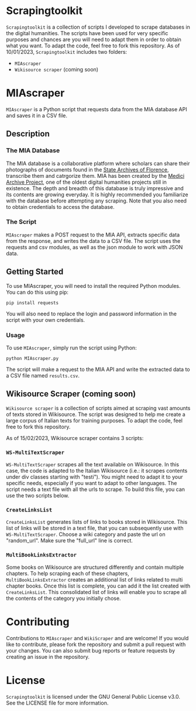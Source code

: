 # Scrapingtoolkit 
`Scrapingtoolkit` is a collection of scripts I developed to scrape databases in the digital humanities. The scripts have been used for very specific purposes and chances are you will need to adapt them in order to obtain what you want. To adapt the code, feel free to fork this repository. 
As of 10/01/2023, `Scrapingtoolkit` includes two folders:
 - `MIAscraper`
 - `Wikisource scraper` (coming soon)

# MIAscraper
`MIAscraper` is a Python script that requests data from the MIA database API and saves it in a CSV file.

## Description
### The MIA Database
The MIA database is a collaborative platform where scholars can share their photographs of documents found in the [State Archives of Florence](https://archiviodistatofirenze.cultura.gov.it/asfi/home), transcribe them and catrgorize them. MIA has been created by the [Medici Archive Project](https://www.medici.org), one of the oldest digital humanities projects still in existence. The depth and breadth of this database is truly impressive and its contents are growing everyday. 
It is highly recommended you familiarize with the database before attempting any scraping. Note that you also need to obtain credentials to access the database.  

### The Script 
`MIAscraper` makes a POST request to the MIA API, extracts specific data from the response, and writes the data to a CSV file. The script uses the requests and csv modules, as well as the json module to work with JSON data.

## Getting Started
To use MIAscraper, you will need to install the required Python modules. You can do this using pip:

```
pip install requests
```

You will also need to replace the login and password information in the script with your own credentials.

### Usage

To use `MIAscraper`, simply run the script using Python:

```
python MIAscraper.py
```

The script will make a request to the MIA API and write the extracted data to a CSV file named `results.csv`.

## Wikisource Scraper (coming soon)
`Wikisource scraper` is a collection of scripts aimed at scraping vast amounts of texts stored in Wikisource. The script was designed to help me create a large corpus of Italian texts for training purposes. To adapt the code, feel free to fork this repository. 

As of 15/02/2023, Wikisource scraper contains 3 scripts:

### `WS-MultiTextScraper`
`WS-MultiTextScraper` scrapes all the text available on Wikisource. In this case, the code is adapted to the Italian Wikisource (i.e.: it scrapes contents under div classes starting with "testi"). You might need to adapt it to your specific needs, especially if you want to adapt to other languages. The script needs a text file with all the urls to scrape. To build this file, you can use the two scripts below.

### `CreateLinksList`
`CreateLinksList` generates lists of links to books stored in Wikisource. This list of links will be stored in a text file, that you can subsequently use with `WS-MultiTextScraper`. Choose a wiki category and paste the url on "random_url". Make sure the "full_url" line is correct.  

### `MultiBookLinksExtractor`
Some books on Wikisource are structured differently and contain multiple chapters. To help scraping each of these chapters, `MultiBookLinksExtractor` creates an additional list of links related to multi chapter books. Once this list is complete, you can add it the list created with `CreateLinksList`. This consolidated list of links will enable you to scrape all the contents of the category you initially chose.

# Contributing
Contributions to `MIAscraper` and `WikiScraper` and are welcome! If you would like to contribute, please fork the repository and submit a pull request with your changes. You can also submit bug reports or feature requests by creating an issue in the repository.

# License
`Scrapingtoolkit` is licensed under the GNU General Public License v3.0. See the LICENSE file for more information.
